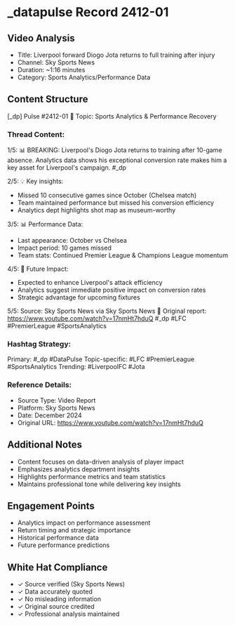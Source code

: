 # _datapulse Record 2412-01

## Video Analysis
- Title: Liverpool forward Diogo Jota returns to full training after injury
- Channel: Sky Sports News
- Duration: ~1:16 minutes
- Category: Sports Analytics/Performance Data

## Content Structure

[_dp] Pulse #2412-01
📍 Topic: Sports Analytics & Performance Recovery

### Thread Content:

1/5: 📊 BREAKING: Liverpool's Diogo Jota returns to training after 10-game absence. Analytics data shows his exceptional conversion rate makes him a key asset for Liverpool's campaign. #_dp

2/5: 💡 Key insights:
- Missed 10 consecutive games since October (Chelsea match)
- Team maintained performance but missed his conversion efficiency
- Analytics dept highlights shot map as museum-worthy

3/5: 📊 Performance Data:
- Last appearance: October vs Chelsea
- Impact period: 10 games missed
- Team stats: Continued Premier League & Champions League momentum

4/5: 🔮 Future Impact:
- Expected to enhance Liverpool's attack efficiency
- Analytics suggest immediate positive impact on conversion rates
- Strategic advantage for upcoming fixtures

5/5: Source: Sky Sports News
via Sky Sports News
🔗 Original report: https://www.youtube.com/watch?v=17nmHt7hduQ
#_dp #LFC #PremierLeague #SportsAnalytics

### Hashtag Strategy:
Primary: #_dp #DataPulse
Topic-specific: #LFC #PremierLeague #SportsAnalytics
Trending: #LiverpoolFC #Jota

### Reference Details:
- Source Type: Video Report
- Platform: Sky Sports News
- Date: December 2024
- Original URL: https://www.youtube.com/watch?v=17nmHt7hduQ

## Additional Notes
- Content focuses on data-driven analysis of player impact
- Emphasizes analytics department insights
- Highlights performance metrics and team statistics
- Maintains professional tone while delivering key insights

## Engagement Points
- Analytics impact on performance assessment
- Return timing and strategic importance
- Historical performance data
- Future performance predictions

## White Hat Compliance
- ✓ Source verified (Sky Sports News)
- ✓ Data accurately quoted
- ✓ No misleading information
- ✓ Original source credited
- ✓ Professional analysis maintained